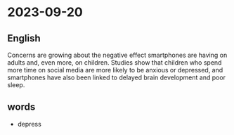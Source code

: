 # 2023-09-20

## English
Concerns are growing about the negative
effect smartphones are having on adults
and, even more, on children. Studies show
that children who spend more time on
social media are more likely to be anxious
or depressed, and smartphones have also
been linked to delayed brain development
and poor sleep.

## words
* depress
